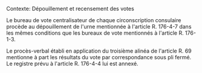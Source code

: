 Contexte: Dépouillement et recensement des votes

Le bureau de vote centralisateur de chaque circonscription consulaire procède au dépouillement de l'urne mentionnée à l'article R. 176-4-7 dans les mêmes conditions que les bureaux de vote mentionnés à l'article R. 176-1-3.

Le procès-verbal établi en application du troisième alinéa de l'article R. 69 mentionne à part les résultats du vote par correspondance sous pli fermé. Le registre prévu à l'article R. 176-4-4 lui est annexé.